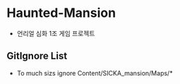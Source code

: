 # Haunted-Mansion
- 언리얼 심화 1조 게임 프로젝트 

##  GitIgnore List
- To much sizs ignore Content/SICKA_mansion/Maps/*